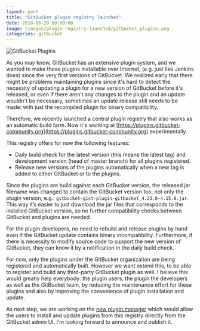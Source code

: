```yaml
---
layout: post
title: "GitBucket plugin registry launched"
date: 2018-06-20 00:00:00
image: /images/plugin-registry-launched/gitbucket_plugins.png
categories: gitbucket
---
```


![GitBucket Plugins]({{site.baseurl}}/images/plugin-registry-launched/gitbucket_plugins.png)

As you may know, GitBucket has an extensive plugin system, and we wanted to make these plugins installable over Internet, (e.g. just like Jenkins does) since the very first versions of GitBucket. We  realized early that there might be problems maintaining plugins since it's hard to detect the necessity of updating a plugin for a new version of GitBucket before it's released, or even if there aren’t any changes to the plugin and an update wouldn't be necessary, sometimes an update release still needs to be made: with just the recompiled plugin for binary compatibility.

Therefore, we recently launched a central plugin registry that also works as an automatic build farm. Now it's working at [https://plugins.gitbucket-community.org](https://plugins.gitbucket-community.org) experimentally.

This registry offers for now the following features:

- Daily build check for the latest version (this means the latest tag) and development version (head of master branch) for all plugins registered.
- Release new versions of the plugins automatically when a new tag is added to either GitBucket or to the plugins.

Since the plugins are build against each GitBucket version, the released jar filename was changed to contain the GitBucket version too, not only the plugin version, e.g.: `gitbucket-gist-plugin-gitbucket_4.25.0-4.15.0.jar`. This way it’s easier to just download the jar files that corresponds to the installed GitBucket version, so no further compatibility checks between GitBucket and plugins are needed.

For the plugin developers, no need to rebuild and release plugins by hand even if the GitBucket update contains binary incompatibility. Furthermore, if there is necessity to modify source code to support the new version of GitBucket, they can know it by a notification in the daily build check.

For now, only the plugins under the GitBucket organization are being registered and automatically built. However we want extend this, to be able to register and build any third-party GitBucket plugin as well. I believe this would greatly help everybody: the plugin users, the plugin the developers as well as the GitBucket team, by reducing the maintenance effort for these plugins and also by improving the convenience of plugin installation and update.

As next step, we are working on the [new plugin manager](https://github.com/gitbucket/gitbucket/pull/2065) which would allow the users to install and update plugins from this registry directly from the GitBucket admin UI. I'm looking forward to announce and publish it.

